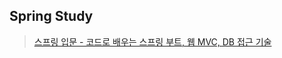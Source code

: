 ## Spring Study 
> [스프링 입문 - 코드로 배우는 스프링 부트, 웹 MVC, DB 접근 기술]([http://zeldahagoshipda.com](https://www.inflearn.com/course/%EC%8A%A4%ED%94%84%EB%A7%81-%EC%9E%85%EB%AC%B8-%EC%8A%A4%ED%94%84%EB%A7%81%EB%B6%80%ED%8A%B8/dashboard)) 
